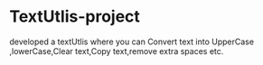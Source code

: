 # TextUtlis-project
developed a textUtlis where you can Convert text into UpperCase ,lowerCase,Clear text,Copy text,remove extra spaces etc.
